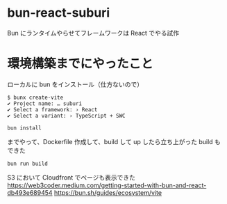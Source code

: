 # bun-react-suburi

Bun にランタイムやらせてフレームワークは React でやる試作

# 環境構築までにやったこと

ローカルに bun をインストール（仕方ないので）

```
$ bunx create-vite
✔ Project name: … suburi
✔ Select a framework: › React
✔ Select a variant: › TypeScript + SWC
```

```
bun install
```

までやって、Dockerfile 作成して、build して up したら立ち上がった
build もできた

```
bun run build
```

S3 において Cloudfront でページも表示できた
https://web3coder.medium.com/getting-started-with-bun-and-react-db493e689454
https://bun.sh/guides/ecosystem/vite
